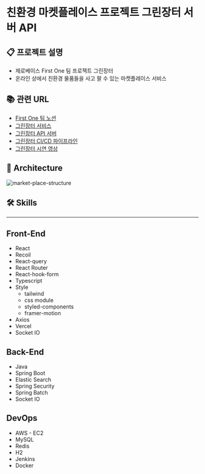 # 친환경 마켓플레이스 프로젝트 그린장터 서버 API

## 📋 프로젝트 설명

- 제로베이스 First One 팀 프로젝트 그린장터
- 온라인 상에서 친환경 물품들을 사고 팔 수 있는 마켓플레이스 서비스

## 📚 관련 URL

- [First One 팀 노션](https://elite-aletopelta-3ca.notion.site/1-FirstOne-d25c8b51a07643d98b349e7a64e70280?pvs=4)
- [그린장터 서비스](https://green-jangteo.vercel.app)
- [그린장터 API 서버](https://green-jangteo.duckdns.org:8443/swagger-ui/index.html)
- [그린장터 CI/CD 파이프라인](http://my-jenkins.duckdns.org:8080/job/green-jangteo/)
- [그린장터 시연 영상](https://youtube.com/watch?v=B0uoIHAzfHo)

## 🗼 Architecture
![market-place-structure](https://github.com/zerobase-first-one/.github/assets/128391669/3afa3651-a626-402c-8402-8424d9e24075)

## 🛠️ Skills

---

## Front-End

- React
- Recoil
- React-query
- React Router
- React-hook-form
- Typescript
- Style
    - tailwind
    - css module
    - styled-components
    - framer-motion
- Axios
- Vercel
- Socket IO

## Back-End

- Java
- Spring Boot
- Elastic Search
- Spring Security
- Spring Batch
- Socket IO

## DevOps

- AWS - EC2
- MySQL
- Redis
- H2
- Jenkins
- Docker

